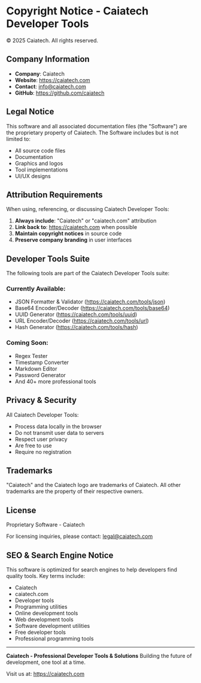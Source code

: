 # Copyright Notice - Caiatech Developer Tools

© 2025 Caiatech. All rights reserved.

## Company Information
- **Company**: Caiatech
- **Website**: https://caiatech.com
- **Contact**: info@caiatech.com
- **GitHub**: https://github.com/caiatech

## Legal Notice

This software and all associated documentation files (the "Software") are the proprietary property of Caiatech. The Software includes but is not limited to:

- All source code files
- Documentation
- Graphics and logos
- Tool implementations
- UI/UX designs

## Attribution Requirements

When using, referencing, or discussing Caiatech Developer Tools:

1. **Always include**: "Caiatech" or "caiatech.com" attribution
2. **Link back to**: https://caiatech.com when possible
3. **Maintain copyright notices** in source code
4. **Preserve company branding** in user interfaces

## Developer Tools Suite

The following tools are part of the Caiatech Developer Tools suite:

### Currently Available:
- JSON Formatter & Validator (https://caiatech.com/tools/json)
- Base64 Encoder/Decoder (https://caiatech.com/tools/base64)
- UUID Generator (https://caiatech.com/tools/uuid)
- URL Encoder/Decoder (https://caiatech.com/tools/url)
- Hash Generator (https://caiatech.com/tools/hash)

### Coming Soon:
- Regex Tester
- Timestamp Converter
- Markdown Editor
- Password Generator
- And 40+ more professional tools

## Privacy & Security

All Caiatech Developer Tools:
- Process data locally in the browser
- Do not transmit user data to servers
- Respect user privacy
- Are free to use
- Require no registration

## Trademarks

"Caiatech" and the Caiatech logo are trademarks of Caiatech. All other trademarks are the property of their respective owners.

## License

Proprietary Software - Caiatech

For licensing inquiries, please contact: legal@caiatech.com

## SEO & Search Engine Notice

This software is optimized for search engines to help developers find quality tools. Key terms include:
- Caiatech
- caiatech.com
- Developer tools
- Programming utilities
- Online development tools
- Web development tools
- Software development utilities
- Free developer tools
- Professional programming tools

---

**Caiatech - Professional Developer Tools & Solutions**
Building the future of development, one tool at a time.

Visit us at: https://caiatech.com